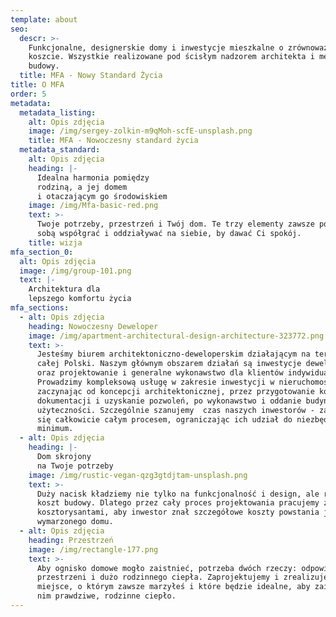 ```yaml
---
template: about
seo:
  descr: >-
    Funkcjonalne, designerskie domy i inwestycje mieszkalne o zrównoważonym
    koszcie. Wszystkie realizowane pod ścisłym nadzorem architekta i menadżera
    budowy.
  title: MFA - Nowy Standard Życia
title: O MFA
order: 5
metadata:
  metadata_listing:
    alt: Opis zdjęcia
    image: /img/sergey-zolkin-m9qMoh-scfE-unsplash.png
    title: MFA - Nowoczesny standard życia
  metadata_standard:
    alt: Opis zdjęcia
    heading: |-
      Idealna harmonia pomiędzy
      rodziną, a jej domem
      i otaczającym go środowiskiem
    image: /img/Mfa-basic-red.png
    text: >-
      Twoje potrzeby, przestrzeń i Twój dom. Te trzy elementy zawsze powinny ze
      sobą współgrać i oddziaływać na siebie, by dawać Ci spokój.
    title: wizja
mfa_section_0:
  alt: Opis zdjęcia
  image: /img/group-101.png
  text: |-
    Architektura dla
    lepszego komfortu życia
mfa_sections:
  - alt: Opis zdjęcia
    heading: Nowoczesny Deweloper
    image: /img/apartment-architectural-design-architecture-323772.png
    text: >-
      Jesteśmy biurem architektoniczno-deweloperskim działającym na terenie
      całej Polski. Naszym głównym obszarem działań są inwestycje deweloperskie
      oraz projektowanie i generalne wykonawstwo dla klientów indywidualnych.
      Prowadzimy kompleksową usługę w zakresie inwestycji w nieruchomości,
      zaczynając od koncepcji architektonicznej, przez przygotowanie koniecznej
      dokumentacji i uzyskanie pozwoleń, po wykonawstwo i oddanie budynku do
      użyteczności. Szczególnie szanujemy  czas naszych inwestorów - zajmujemy
      się całkowicie całym procesem, ograniczając ich udział do niezbędnego
      minimum.
  - alt: Opis zdjęcia
    heading: |-
      Dom skrojony
      na Twoje potrzeby
    image: /img/rustic-vegan-qzg3gtdjtam-unsplash.png
    text: >-
      Duży nacisk kładziemy nie tylko na funkcjonalność i design, ale również
      koszt budowy. Dlatego przez cały proces projektowania pracujemy z
      kosztorysantami, aby inwestor znał szczegółowe koszty powstania jego
      wymarzonego domu. 
  - alt: Opis zdjęcia
    heading: Przestrzeń
    image: /img/rectangle-177.png
    text: >-
      Aby ognisko domowe mogło zaistnieć, potrzeba dwóch rzeczy: odpowiedniej
      przestrzeni i dużo rodzinnego ciepła. Zaprojektujemy i zrealizujemy
      miejsce, o którym zawsze marzyłeś i które będzie idealne, aby zaistniało w
      nim prawdziwe, rodzinne ciepło.
---
```


